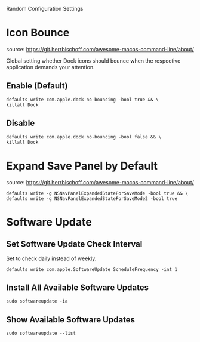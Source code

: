 Random Configuration Settings
# Icon Bounce
source: https://git.herrbischoff.com/awesome-macos-command-line/about/

Global setting whether Dock icons should bounce when the respective application demands your attention.

## Enable (Default)
```
defaults write com.apple.dock no-bouncing -bool true && \
killall Dock
```

## Disable
```
defaults write com.apple.dock no-bouncing -bool false && \
killall Dock
```

# Expand Save Panel by Default
source: https://git.herrbischoff.com/awesome-macos-command-line/about/
```
defaults write -g NSNavPanelExpandedStateForSaveMode -bool true && \
defaults write -g NSNavPanelExpandedStateForSaveMode2 -bool true
```

# Software Update
## Set Software Update Check Interval
Set to check daily instead of weekly.
```
defaults write com.apple.SoftwareUpdate ScheduleFrequency -int 1
```
## Install All Available Software Updates
```
sudo softwareupdate -ia
```
## Show Available Software Updates
```
sudo softwareupdate --list
```
